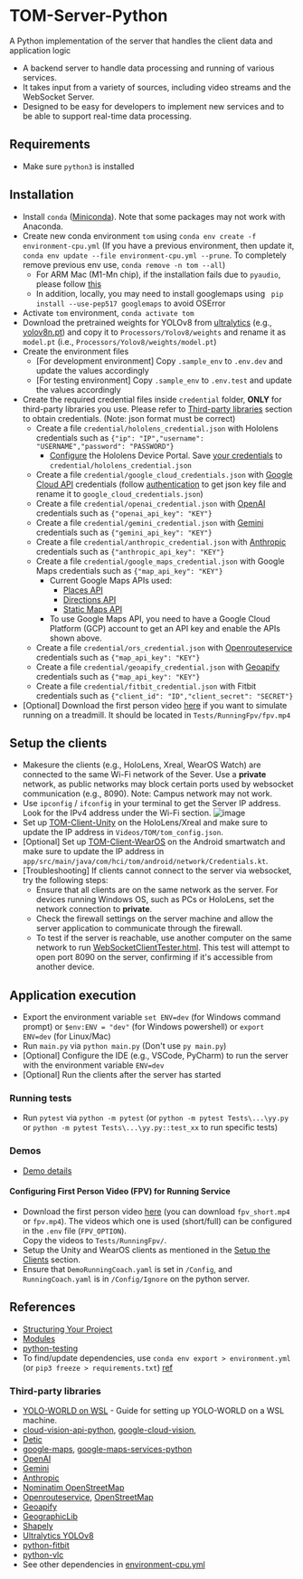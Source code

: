 # TOM-Server-Python

A Python implementation of the server that handles the client data and application logic
- A backend server to handle data processing and running of various services. 
- It takes input from a variety of sources, including video streams and the WebSocket Server. 
- Designed to be easy for developers to implement new services and to be able to support real-time data processing.


## Requirements

- Make sure `python3` is installed


## Installation

- Install `conda` ([Miniconda](https://docs.conda.io/en/latest/miniconda.html)). Note that some packages may not work with Anaconda.
- Create new conda environment `tom` using `conda env create -f environment-cpu.yml` (If you have a previous environment, then update it, `conda env update --file environment-cpu.yml --prune`. To completely remove previous env use, `conda remove -n tom --all`)
  - For ARM Mac (M1-Mn chip), if the installation fails due to `pyaudio`, please follow [this](https://stackoverflow.com/questions/33513522/when-installing-pyaudio-pip-cannot-find-portaudio-h-in-usr-local-include)
  - In addition, locally, you may need to install googlemaps using ` pip install --use-pep517 googlemaps` to avoid OSError
- Activate `tom` environment, `conda activate tom`
- Download the pretrained weights for YOLOv8 from [ultralytics](https://github.com/ultralytics/ultralytics) (e.g., [yolov8n.pt](https://github.com/ultralytics/assets/releases/download/v0.0.0/yolov8n.pt)) and copy it to `Processors/Yolov8/weights` and rename it as `model.pt` (i.e., `Processors/Yolov8/weights/model.pt`)
- Create the environment files
  - [For development environment] Copy `.sample_env` to `.env.dev` and update the values accordingly
  - [For testing environment] Copy `.sample_env` to `.env.test` and update the values accordingly
- Create the required credential files inside `credential` folder, **ONLY** for third-party libraries you use. Please refer to [Third-party libraries](##Third-party-libraries) section to obtain credentials. (Note: json format must be correct)
  - Create a file `credential/hololens_credential.json` with Hololens credentials such as `{"ip": "IP","username": "USERNAME","password": "PASSWORD"}`
    - [Configure](https://docs.microsoft.com/en-us/windows/mixed-reality/develop/platform-capabilities-and-apis/using-the-windows-device-portal) the Hololens Device Portal. Save [your credentials](https://docs.microsoft.com/en-us/windows/mixed-reality/develop/platform-capabilities-and-apis/using-the-windows-device-portal#creating-a-username-and-password) to `credential/hololens_credential.json`
  - Create a file `credential/google_cloud_credentials.json` with [Google Cloud API](https://cloud.google.com/apis) credentials (follow [authentication](https://github.com/GoogleCloudPlatform/hackathon-toolkit/blob/master/vision/README.md#authentication) to get json key file and rename it to `google_cloud_credentials.json`)
  - Create a file `credential/openai_credential.json` with [OpenAI](https://platform.openai.com/docs/overview) credentials such as `{"openai_api_key": "KEY"}`
  - Create a file `credential/gemini_credential.json` with [Gemini](https://ai.google.dev/gemini-api/docs/) credentials such as `{"gemini_api_key": "KEY"}`
  - Create a file `credential/anthropic_credential.json` with [Anthropic](https://www.anthropic.com/api) credentials such as `{"anthropic_api_key": "KEY"}`
  - Create a file `credential/google_maps_credential.json` with Google Maps credentials such as `{"map_api_key": "KEY"}`
    - Current Google Maps APIs used:
      - [Places API](https://developers.google.com/maps/documentation/places/web-service/overview)
      - [Directions API](https://developers.google.com/maps/documentation/directions/overview)
      - [Static Maps API](https://developers.google.com/maps/documentation/maps-static/overview)
    - To use Google Maps API, you need to have a Google Cloud Platform (GCP) account to get an API key and enable the APIs shown above.
  - Create a file `credential/ors_credential.json` with [Openrouteservice](https://openrouteservice.org/) credentials such as `{"map_api_key": "KEY"}`
  - Create a file `credential/geoapify_credential.json` with [Geoapify](https://www.geoapify.com/) credentials such as `{"map_api_key": "KEY"}`
  - Create a file `credential/fitbit_credential.json` with Fitbit credentials such as `{"client_id": "ID","client_secret": "SECRET"}`
- [Optional] Download the first person video [here](https://e.pcloud.link/publink/show?code=XZkqaBZ5epwEkqARuyqFgy5xs3EAHLegagk) if you want to simulate running on a treadmill. It should be located in `Tests/RunningFpv/fpv.mp4`


## Setup the clients

- Makesure the clients (e.g., HoloLens, Xreal, WearOS Watch) are connected to the same Wi-Fi network of the Sever. Use a **private** network, as public networks may block certain ports used by websocket communication (e.g., 8090). Note: Campus network may not work.
- Use `ipconfig` / `ifconfig` in your terminal to get the Server IP address. Look for the IPv4 address under the Wi-Fi section.
    ![image](https://github.com/NUS-SSI/TOM-Server-Python/assets/95197450/e26ee547-c132-4a14-af59-f85ec4210a5e)
- Set up [TOM-Client-Unity](https://github.com/TOM-Platform/TOM-Client-Unity) on the HoloLens/Xreal and make sure to update the IP address in `Videos/TOM/tom_config.json`.
- [Optional] Set up [TOM-Client-WearOS](https://github.com/TOM-Platform/TOM-Client-WearOS) on the Android smartwatch and make sure to update the IP address in `app/src/main/java/com/hci/tom/android/network/Credentials.kt`.
- [Troubleshooting] If clients cannot connect to the server via websocket, try the following steps:
  - Ensure that all clients are on the same network as the server. For devices running Windows OS, such as PCs or HoloLens, set the network connection to **private**.
  - Check the firewall settings on the server machine and allow the server application to communicate through the firewall.
  - To test if the server is reachable, use another computer on the same network to run [WebSocketClientTester.html](Tests/WebSocketClientTester.html). This test will attempt to open port 8090 on the server, confirming if it's accessible from another device.


## Application execution

- Export the environment variable `set ENV=dev` (for Windows command prompt) or `$env:ENV = "dev"` (for Windows powershell) or `export ENV=dev` (for Linux/Mac)
- Run `main.py` via `python main.py` (Don't use `py main.py`)
- [Optional] Configure the IDE (e.g., VSCode, PyCharm) to run the server with the environment variable `ENV=dev`
- [Optional] Run the clients after the server has started

### Running tests

- Run `pytest` via `python -m pytest` (or `python -m pytest Tests\...\yy.py` or `python -m pytest Tests\...\yy.py::test_xx` to run specific tests)


### Demos

- [Demo details](https://drive.google.com/drive/folders/1Kfzxs6iYMk0pH0TsPFfOm41jElKVgWop?usp=sharing)

#### Configuring First Person Video (FPV) for Running Service

- Download the first person video [here](https://e.pcloud.link/publink/show?code=kZ1tMTZjijd27TBHO50kxwJQ4zpOV0vs2Gk) (you can download `fpv_short.mp4` or `fpv.mp4`). The videos which one is used (short/full) can be configured in the `.env` file (`FPV_OPTION`).
  <br/>Copy the videos to `Tests/RunningFpv/`.
- Setup the Unity and WearOS clients as mentioned in the [Setup the Clients](#Setup-the-Clients) section.
- Ensure that `DemoRunningCoach.yaml` is set in `/Config`, and `RunningCoach.yaml` is in `/Config/Ignore` on the python server.



## References

- [Structuring Your Project](https://docs.python-guide.org/writing/structure/)
- [Modules](https://docs.python.org/3/tutorial/modules.html#packages)
- [python-testing](https://realpython.com/python-testing/)
- To find/update dependencies, use `conda env export > environment.yml` (or `pip3 freeze > requirements.txt`) [ref](https://stackoverflow.com/questions/31684375/automatically-create-requirements-txt)

### Third-party libraries
- [YOLO-WORLD on WSL](https://docs.google.com/document/d/1VQmvMWa7ZUSpK4lyfhRVaZklh0-3_5UDf_cAtNNclm4/edit?usp=sharing) - Guide for setting up YOLO-WORLD on a WSL machine.
- [cloud-vision-api-python](https://codelabs.developers.google.com/codelabs/cloud-vision-api-python), [google-cloud-vision](https://pypi.org/project/google-cloud-vision/),
- [Detic](https://github.com/facebookresearch/Detic)
- [google-maps](https://developers.google.com/maps/documentation), [google-maps-services-python](https://github.com/googlemaps/google-maps-services-python)
- [OpenAI](https://platform.openai.com/docs/api-reference)
- [Gemini](https://ai.google.dev/gemini-api/docs)
- [Anthropic](https://www.anthropic.com/api)
- [Nominatim OpenStreetMap](https://nominatim.org/release-docs/latest/api/Overview/)
- [Openrouteservice](https://openrouteservice.org/dev/#/api-docs), [OpenStreetMap](https://www.openstreetmap.org/copyright)
- [Geoapify](https://apidocs.geoapify.com/)
- [GeographicLib](https://geographiclib.sourceforge.io/html/python/code.html)
- [Shapely](https://shapely.readthedocs.io/en/stable/geometry.html)
- [Ultralytics YOLOv8](https://github.com/ultralytics/ultralytics)
- [python-fitbit](https://github.com/orcasgit/python-fitbit)
- [python-vlc](https://pypi.org/project/python-vlc/)
- See other dependencies in [environment-cpu.yml](environment-cpu.yml)
